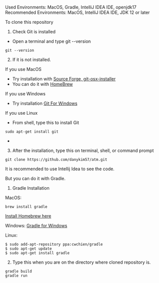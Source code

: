 Used Environments: MacOS, Gradle, IntelliJ IDEA IDE, openjdk17
Recommended Environments: MacOS, IntelliJ IDEA IDE, JDK 12 or later

To clone this repository


1. Check Git is installed
 - Open a terminal and type git --version
```
git --version
```

2. If it is not installed.

If you use MacOS
 - Try installation with [Source Forge, git-osx-installer](https://sourceforge.net/projects/git-osx-installer/files/git-2.23.0-intel-universal-mavericks.dmg/download?use_mirror=autoselect)
 - You can do it with [HomeBrew](https://brew.sh/)

If you use Windows
 - Try installation [Git For Windows](https://gitforwindows.org/)

If you use Linux
- From shell, type this to install Git
```
sudo apt-get install git
```


 - 
3. After the installation, type this on terminal, shell, or command prompt

```
git clone https://github.com/danykim57/atm.git
```


It is recommended to use Intellij Idea to see the code.

But you can do it with Gradle.

1. Gradle Installation

MacOS: 
```
brew install gradle
```

[Install Homebrew here](https://brew.sh/)

Windows:
[Gradle for Windows](https://docs.gradle.org/current/userguide/installation.html)

Linux: 
```
$ sudo add-apt-repository ppa:cwchien/gradle
$ sudo apt-get update
$ sudo apt-get install gradle
```

2. Type this when you are on the directory where cloned repository is.
```
gradle build
gradle run
```




